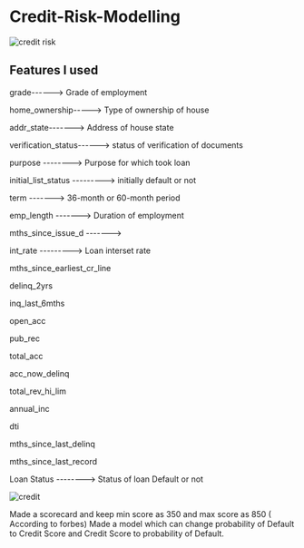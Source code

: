 # Credit-Risk-Modelling

![credit risk](https://user-images.githubusercontent.com/81983943/183702845-0f030d81-6e16-4176-bd16-765a970c81c0.png)

## Features I used 

grade------> Grade of employment

home_ownership-----> Type of ownership of house

addr_state-------> Address of house state

verification_status------> status of verification of documents

purpose --------> Purpose for which took loan

initial_list_status ---------> initially default or not 

term -------> 36-month or 60-month period

emp_length -------> Duration of employment

mths_since_issue_d -------> 

int_rate --------->  Loan interset rate

mths_since_earliest_cr_line

delinq_2yrs

inq_last_6mths

open_acc

pub_rec

total_acc

acc_now_delinq

total_rev_hi_lim

annual_inc

dti

mths_since_last_delinq

mths_since_last_record

Loan Status --------> Status of loan Default or not

![credit](https://user-images.githubusercontent.com/81983943/183705717-8f383285-b1cf-4033-b170-880031cf69bf.png)


Made a scorecard and keep min score as 350 and max score as 850 ( According to forbes)
Made a model which can change probability of Default to Credit Score and Credit Score to probability of Default.
